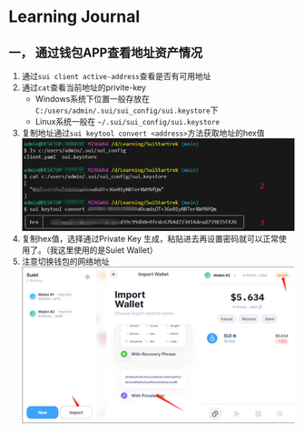 # Learning Journal

## 一， 通过钱包APP查看地址资产情况
1. 通过`sui client active-address`查看是否有可用地址
2. 通过`cat`查看当前地址的privite-key
    + Windows系统下位置一般存放在`C:/users/admin/.sui/sui_config/sui.keystore`下
    + Linux系统一般在 `~/.sui/sui_config/sui.keystore`
3. 复制地址通过`sui keytool convert <address>`方法获取地址的hex值
![Alt text](images/journal-1-1.png)
4. 复制hex值，选择通过Private Key 生成，粘贴进去再设置密码就可以正常使用了。（我这里使用的是Suiet Wallet）
5. 注意切换钱包的网络地址
![Alt text](images/journal-1-2.png)




